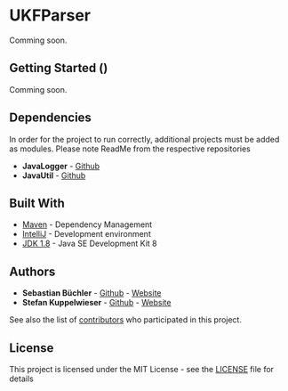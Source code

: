 # UKFParser

Comming soon.

## Getting Started ()

Comming soon.

## Dependencies

In order for the project to run correctly, additional projects must be added as modules. Please note ReadMe from the respective repositories

* **JavaLogger** - [Github](https://github.com/StefanKuppelwieser/JavaLogger)
* **JavaUtil** - [Github](https://github.com/TeamDF14/JavaUtil)

## Built With

* [Maven](https://maven.apache.org/) - Dependency Management
* [IntelliJ](https://www.jetbrains.com/idea) - Development environment
* [JDK 1.8](http://www.oracle.com/technetwork/java/javase/downloads/jdk8-downloads-2133151.html) - Java SE Development Kit 8

## Authors

* **Sebastian Büchler** - [Github](https://github.com/sebikolon) - [Website](https://wwww.sbuechler.de)
* **Stefan Kuppelwieser** - [Github](https://github.com/StefanKuppelwieser) - [Website](https://wwww.kuppelwieser.net)

See also the list of [contributors](https://github.com/TeamDF14/UKF2FHIRParser/graphs/contributors) who participated in this project.

## License

This project is licensed under the MIT License - see the [LICENSE](LICENSE) file for details
